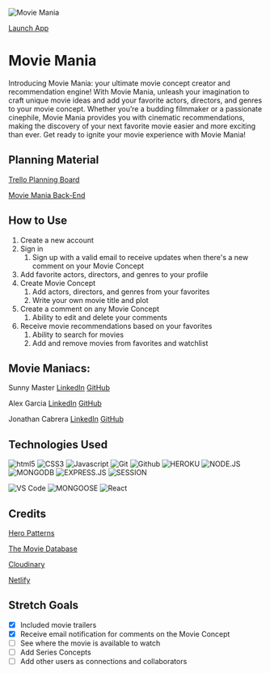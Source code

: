 ![Movie Mania](./src/assets/img/screenshot.png)

[Launch App]()

# Movie Mania
Introducing Movie Mania: your ultimate movie concept creator and recommendation engine! With Movie Mania, unleash your imagination to craft unique movie ideas and add your favorite actors, directors, and genres to your movie concept. Whether you’re a budding filmmaker or a passionate cinephile, Movie Mania provides you with cinematic recommendations, making the discovery of your next favorite movie easier and more exciting than ever. Get ready to ignite your movie experience with Movie Mania!

## Planning Material

[Trello Planning Board](https://trello.com/b/yanCAaJd/movie-mania)

[Movie Mania Back-End](https://github.com/tgunnr/movie-mania-front-end)

## How to Use
1. Create a new account
2. Sign in
    1. Sign up with a valid email to receive updates when there's a new comment on your Movie Concept
3. Add favorite actors, directors, and genres to your profile
4. Create Movie Concept
    1. Add actors, directors, and genres from your favorites
    2. Write your own movie title and plot
5. Create a comment on any Movie Concept
    1. Ability to edit and delete your comments
6. Receive movie recommendations based on your favorites
    1. Ability to search for movies
    2. Add and remove movies from favorites and watchlist

## Movie Maniacs:

Sunny Master [LinkedIn](https://www.linkedin.com/in/sunnymaster) [GitHub](https://github.com/Sunny-Master) 

Alex Garcia [LinkedIn](http://www.linkedin.com/in/alexander-garcia-5a351362) [GitHub](https://github.com/CurlyPurple) 

Jonathan Cabrera [LinkedIn](www.linkedin.com/in/jonathan-cabrera-474121311) [GitHub](https://github.com/tgunnr) 

## Technologies Used
![html5](https://img.shields.io/badge/HTML5-E34F26?style=for-the-badge&logo=html5&logoColor=white)
![CSS3](https://img.shields.io/badge/CSS3-1572B6?style=for-the-badge&logo=css3&logoColor=white)
![Javascript](https://img.shields.io/badge/JavaScript-F7DF1E?style=for-the-badge&logo=javascript&logoColor=black)
![Git](https://img.shields.io/badge/GIT-E44C30?style=for-the-badge&logo=git&logoColor=white)
![Github](https://img.shields.io/badge/GitHub-100000?style=for-the-badge&logo=github&logoColor=white)
![HEROKU](https://img.shields.io/badge/Heroku-430098?style=for-the-badge&logo=heroku&logoColor=white)
![NODE.JS](https://img.shields.io/badge/Node.js-43853D?style=for-the-badge&logo=node.js&logoColor=white)
![MONGODB](https://img.shields.io/badge/MongoDB-4EA94B?style=for-the-badge&logo=mongodb&logoColor=white)
![EXPRESS.JS](https://img.shields.io/badge/Express.js-404D59?style=for-the-badge)
![SESSION](https://img.shields.io/badge/Session-000000.svg?style=for-the-badge&logo=Session&logoColor=white)

![VS Code](https://img.icons8.com/?size=100&id=9OGIyU8hrxW5&format=png&color=000000)
![MONGOOSE](https://img.icons8.com/?size=100&id=gKfcEStXI1Hm&format=png&color=000000)
![React](https://img.icons8.com/?size=100&id=bzf0DqjXFHIW&format=png&color=000000)


## Credits
[Hero Patterns](https://heropatterns.com)

[The Movie Database](https://developer.themoviedb.org/reference/intro/getting-started) 

[Cloudinary](https://cloudinary.com)

[Netlify](https://www.netlify.com)

## Stretch Goals
- [x] Included movie trailers
- [x] Receive email notification for comments on the Movie Concept
- [ ] See where the movie is available to watch
- [ ] Add Series Concepts
- [ ] Add other users as connections and collaborators